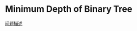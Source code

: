 # Minimum Depth of Binary Tree

[问题描述](https://leetcode.com/problems/minimum-depth-of-binary-tree/)
